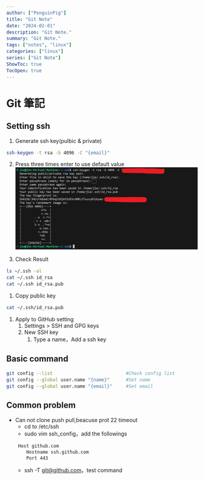 ```yaml
---
author: ["PenguinPig"]
title: "Git Note"
date: "2024-02-01"
description: "Git Note."
summary: "Git Note."
tags: ["notes", "linux"]
categories: ["linux"]
series: ["Git Note"]
ShowToc: true
TocOpen: true
---
```


# Git 筆記

## Setting ssh
1. Generate ssh key(pulbic & private)
```sh
ssh-keygen -t rsa -b 4096 -C "{email}"
```
2. Press three times enter to use default value
![alt text](/static/images/GitNote/GitNote_1.png)

1. Check Result
```sh
ls ~/.ssh -al
cat ~/.ssh id_rsa
cat ~/.ssh id_rsa.pub
```
1. Copy public key
```sh
cat ~/.ssh/id_rsa.pub
```
1. Apply to GitHub setting
   1. Settings > SSH and GPG keys
   2. New SSH key
      1. Type a name，Add a ssh key

## Basic command

```sh
git config --list                           #Check config list
git config --global user.name "{name}"      #Set name
git config --global user.name "{email}"     #Set email
```

## Common problem

- Can not clone push pull,beacuse prot 22 timeout
  - cd to /etc/ssh
  - sudo vim ssh_config，add the followings
  ```text
   Host github.com
      Hostname ssh.github.com
      Port 443
  ``` 
  - ssh -T git@github.com，test command
